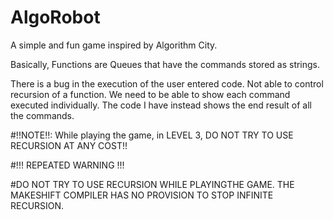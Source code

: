 # AlgoRobot
A simple and fun game inspired by Algorithm City.

Basically, Functions are Queues that have the commands stored as strings.

There is a bug in the execution of the user entered code. 
Not able to control recursion of a function.
We need to be able to show each command executed individually. The code I have instead shows the end result of all the commands.
 
#!!NOTE!!:  While playing the game, in LEVEL 3, DO NOT TRY TO USE RECURSION AT ANY COST!!

#!!! REPEATED WARNING !!!

#DO NOT TRY TO USE RECURSION WHILE PLAYINGTHE GAME. THE MAKESHIFT COMPILER HAS NO PROVISION TO STOP INFINITE RECURSION.
